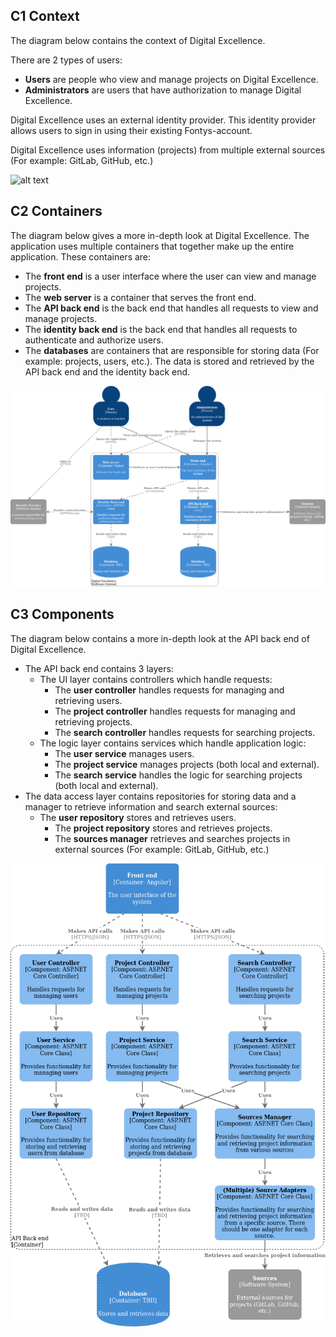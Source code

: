 ## C1 Context

The diagram below contains the context of Digital Excellence.

There are 2 types of users:

- **Users** are people who view and manage projects on Digital Excellence.
- **Administrators** are users that have authorization to manage Digital Excellence.

Digital Excellence uses an external identity provider. This identity provider allows users to sign in using their existing Fontys-account.

Digital Excellence uses information (projects) from multiple external sources (For example: GitLab, GitHub, etc.)

![alt text](..wiki/images/architecture/C1.png "C1 Context")





## C2 Containers

The diagram below gives a more in-depth look at Digital Excellence. The application uses multiple containers that together make up the entire application. These containers are:

- The **front end** is a user interface where the user can view and manage projects.
- The **web server** is a container that serves the front end.
- The **API back end** is the back end that handles all requests to view and manage projects.
- The **identity back end** is the back end that handles all requests to authenticate and authorize users.
- The **databases** are containers that are responsible for storing data (For example: projects, users, etc.). The data is stored and retrieved by the API back end and the identity back end.

![alt text](../images/architecture/C2.png "C2 Containers")





## C3 Components

The diagram below contains a more in-depth look at the API back end of Digital Excellence.

- The API back end contains 3 layers:
  - The UI layer contains controllers which handle requests:
    - The **user controller** handles requests for managing and retrieving users.
    - The **project controller** handles requests for managing and retrieving projects.
    - The **search controller** handles requests for searching projects.
  - The logic layer contains services which handle application logic:
    - The **user service** manages users.
    - The **project service** manages projects (both local and external).
    - The **search service** handles the logic for searching projects (both local and external).
- The data access layer contains repositories for storing data and a manager to retrieve information and search external sources:
  - The **user repository** stores and retrieves users.
    - The **project repository** stores and retrieves projects.
    - The **sources manager** retrieves and searches projects in external sources (For example: GitLab, GitHub, etc.)

![alt text](../images/architecture/C3.png "C3 Components")